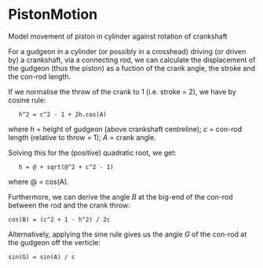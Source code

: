 # PistonMotion
Model movement of piston in cylinder against rotation of crankshaft 

For a gudgeon in a cylinder (or possibly in a crosshead) driving (or driven by)
a crankshaft, via a connecting rod, we can calculate the displacement of the 
gudgeon (thus the piston) as a fuction of the crank angle, the stroke and the 
con-rod length.

If we normalise the throw of the crank to 1 (i.e. stroke = 2), we have by cosine rule:

       h^2 = c^2 - 1 + 2h.cos(A)

where *h* = height of gudgeon (above crankshaft centreline); *c* = con-rod length
(relative to throw = 1); *A* = crank angle.

Solving this for the (positive) quadratic root, we get:

       h = @ + sqrt(@^2 + c^2 - 1) 
    
where @ = cos(A). 

Furthermore, we can derive the angle *B* at the big-end of the con-rod between the rod and the crank throw: 

    cos(B) = (c^2 + 1 - h^2) / 2c  

Alternatively, applying the sine rule gives us the angle *G* of the con-rod at the gudgeon off the verticle:

    sin(G) = sin(A) / c

